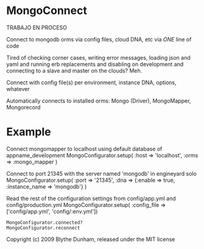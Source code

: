 MongoConnect
=================
TRABAJO EN PROCESO

Connect to mongodb orms via config files, cloud DNA, etc via *ONE* line of code

Tired of checking corner cases, writing error messages,
loading json and yaml and running erb replacements and disabling on development
and connecting to a slave and master on the clouds? Meh.

Connect with config file(s) per environment, instance DNA, options, whatever

Automatically connects to installed orms:
Mongo (Driver), MongoMapper, Mongorecord


Example
=======
Connect mongomapper to localhost using default database of appname_development
    MongoConfigurator.setup( :host => 'localhost', :orms => :mongo_mapper )

Connect to port 21345 with the server named 'mongodb' in engineyard solo
    MongoConfigurator.setup( :port => '21345', :dna => {:enable => true, :instance_name => 'mongodb'} )

Read the rest of the configuration settings from config/app.yml and config/production.yml
    MongoConfigurator.setup( :config_file => ['config/app.yml', 'config/:env.yml'])

    MongoConfigurator.connected?
    MongoConfigurator.reconnect


Copyright (c) 2009 Blythe Dunham, released under the MIT license
